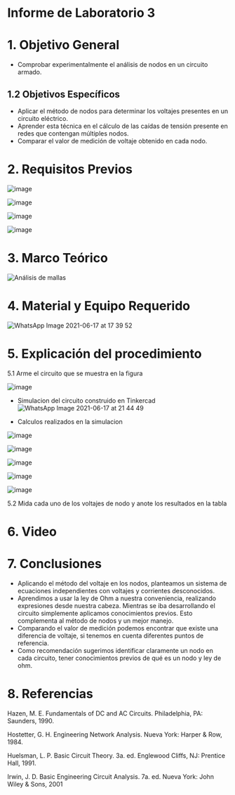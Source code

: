 # Informe de Laboratorio 3
# 1. Objetivo General
- Comprobar experimentalmente el análisis de nodos en un circuito armado.

## 1.2 Objetivos Específicos

- Aplicar el método de nodos para determinar los voltajes presentes en un circuito eléctrico.
- Aprender esta técnica en el cálculo de las caídas de tensión presente en redes que contengan múltiples nodos.
- Comparar el valor de medición de voltaje obtenido en cada nodo.

# 2. Requisitos Previos

![image](https://user-images.githubusercontent.com/85137954/122509322-346f0800-cfc9-11eb-972b-620677cbb3fe.png)

![image](https://user-images.githubusercontent.com/85137954/122509414-5a94a800-cfc9-11eb-82ac-5447a943e7ee.png)

![image](https://user-images.githubusercontent.com/85137954/122509498-81eb7500-cfc9-11eb-8c4f-904c53f0fb37.png)

![image](https://user-images.githubusercontent.com/85137954/122509570-9fb8da00-cfc9-11eb-8f08-0ef295c1b0b6.png)

# 3. Marco Teórico

![Análisis de mallas](https://user-images.githubusercontent.com/85137954/122482715-b5f97280-cf96-11eb-8398-b09c400dee77.png)


# 4. Material y Equipo Requerido

![WhatsApp Image 2021-06-17 at 17 39 52](https://user-images.githubusercontent.com/85137954/122482807-e3462080-cf96-11eb-8e77-70a0d150faee.jpeg)

# 5. Explicación del procedimiento

5.1 Arme el circuito que se muestra en la figura

![image](https://user-images.githubusercontent.com/85137954/122497851-ae949200-cfb3-11eb-901a-eae29709966c.png)

- Simulacion del circuito construido en Tinkercad
![WhatsApp Image 2021-06-17 at 21 44 49](https://user-images.githubusercontent.com/85137954/122509254-11dcef00-cfc9-11eb-8218-f13a01612471.jpeg)


- Calculos realizados en la simulacion




![image](https://user-images.githubusercontent.com/85137954/122496766-e8649900-cfb1-11eb-8ccc-d8f79deb99a3.png)

![image](https://user-images.githubusercontent.com/85137954/122496896-219d0900-cfb2-11eb-9e22-3b0abe222052.png)

![image](https://user-images.githubusercontent.com/85137954/122496998-501ae400-cfb2-11eb-84a8-300b0c9531e4.png)

![image](https://user-images.githubusercontent.com/85137954/122497165-92442580-cfb2-11eb-9248-c995e0cee67a.png)

![image](https://user-images.githubusercontent.com/85137954/122497640-552c6300-cfb3-11eb-9917-bc94f1ded7e3.png)



5.2 Mida cada uno de los voltajes de nodo y anote los resultados en la tabla



# 6. Video


# 7. Conclusiones
- Aplicando el método del voltaje en los nodos, planteamos un sistema de ecuaciones independientes con voltajes y corrientes desconocidos. 
- Aprendimos a usar la ley de Ohm a nuestra conveniencia, realizando expresiones desde nuestra cabeza. Mientras se iba desarrollando el circuito simplemente aplicamos conocimientos previos. Esto complementa al método de nodos y un mejor manejo.
- Comparando el valor de medición podemos encontrar que existe una diferencia de voltaje, si tenemos en cuenta diferentes puntos de referencia.
- Como recomendación sugerimos identificar claramente un nodo en cada circuito, tener conocimientos previos de qué es un nodo y ley de ohm.

# 8. Referencias

Hazen, M. E. Fundamentals of DC and AC Circuits. Philadelphia, PA: Saunders, 1990.

Hostetter, G. H. Engineering Network Analysis. Nueva York: Harper & Row, 1984.

Huelsman, L. P. Basic Circuit Theory. 3a. ed. Englewood Cliffs, NJ: Prentice Hall, 1991.

Irwin, J. D. Basic Engineering Circuit Analysis. 7a. ed. Nueva York: John Wiley & Sons, 2001
